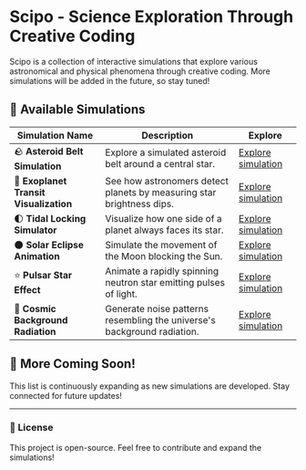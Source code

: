 # Scipo - Science Exploration Through Creative Coding

Scipo is a collection of interactive simulations that explore various astronomical and physical phenomena through creative coding. More simulations will be added in the future, so stay tuned!

## 🌠 Available Simulations

| Simulation Name | Description | Explore |
|---------------|-------------|---------|
| 🪨 **Asteroid Belt Simulation** | Explore a simulated asteroid belt around a central star. | [Explore simulation](#) |
| 🔭 **Exoplanet Transit Visualization** | See how astronomers detect planets by measuring star brightness dips. | [Explore simulation](#) |
| 🌓 **Tidal Locking Simulator** | Visualize how one side of a planet always faces its star. | [Explore simulation](#) |
| 🌑 **Solar Eclipse Animation** | Simulate the movement of the Moon blocking the Sun. | [Explore simulation](#) |
| ⭐ **Pulsar Star Effect** | Animate a rapidly spinning neutron star emitting pulses of light. | [Explore simulation](#) |
| 🌌 **Cosmic Background Radiation** | Generate noise patterns resembling the universe's background radiation. | [Explore simulation](#) |

## 🚀 More Coming Soon!
This list is continuously expanding as new simulations are developed. Stay connected for future updates!

---

### 📜 License
This project is open-source. Feel free to contribute and expand the simulations!

